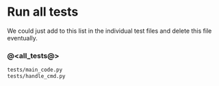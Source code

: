 # Run all tests

We could just add to this list in the individual test files and delete this file eventually. 

### @<all_tests@>

```bash {name=all_tests menu=true}
tests/main_code.py
tests/handle_cmd.py
```
